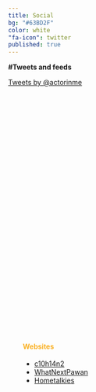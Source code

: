 ```yaml
---
title: Social
bg: "#63BD2F"
color: white
"fa-icon": twitter
published: true
---
```

**#Tweets and feeds**

<div>

<div style="width:500px; height:500px;float:left">
<a class="twitter-timeline" href="https://twitter.com/actorinme" data-widget-id="531254831831191552">Tweets by @actorinme</a>
<script>!function(d,s,id){var js,fjs=d.getElementsByTagName(s)[0],p=/^http:/.test(d.location)?'http':'https';if(!d.getElementById(id)){js=d.createElement(s);js.id=id;js.src=p+"://platform.twitter.com/widgets.js";fjs.parentNode.insertBefore(js,fjs);}}(document,"script","twitter-wjs");</script>
</div>


<div  style="float: left; margin-left:30px;" class="fb-like-box" data-href="https://www.facebook.com/C10H14N2thefilm" data-colorscheme="dark" data-show-faces="true" data-header="true" data-stream="false" data-show-border="true">
</div>

<div style="float: left;margin-left:30px;">
<br>
<h4 style="color:#fab125"><strong>Websites</strong></h4>

<ul>
  <li><a href="https://www.c10h14n2thefilm.com/" target="_blank">c10h14n2</a></li>
  <li><a href="https://www.whatnextpawan.com/" target="_blank">WhatNextPawan</a></li>
  <li><a href="https://www.hometalkies.com/" target="_blank">Hometalkies</a></li>
</ul>

</div>

</div>














